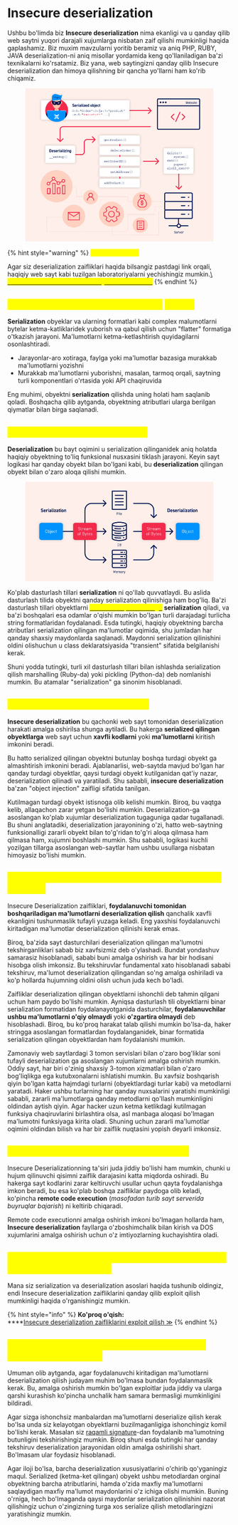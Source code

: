 # Insecure deserialization

Ushbu bo'limda biz **Insecure deserialization** nima ekanligi va u qanday qilib web saytni yuqori darajali xujumlarga nisbatan zaif qilishi mumkinligi haqida gaplashamiz. Biz muxim mavzularni yoritib beramiz va aniq PHP, RUBY, JAVA deserialization-ni aniq misollar yordamida keng qo'llaniladigan ba'zi texnikalarni ko'rsatamiz. Biz yana, web saytingizni qanday qilib Insecure deserialization dan himoya qilishning bir qancha yo'llarni ham ko'rib chiqamiz.

<figure><img src="../.gitbook/assets/image (22).png" alt=""><figcaption></figcaption></figure>

{% hint style="warning" %}
<mark style="color:yellow;">**Labaratoriyalar:**</mark>

Agar siz deserialization zaifliklari haqida bilsangiz pastdagi link orqali, haqiqiy web sayt kabi tuzilgan laboratoriyalarni yechishingiz mumkin.[<mark style="color:yellow;"></mark>\ <mark style="color:yellow;">Barcha deserialization labaratoriyalarini ko'rish ≫</mark>](https://portswigger.net/web-security/all-labs#insecure-deserialization)<mark style="color:yellow;"></mark>
{% endhint %}

## <mark style="color:yellow;">Serialization (ketma-ketlashtirish)</mark> <mark style="color:yellow;">nima ?</mark> <a href="#serialization-nima" id="serialization-nima"></a>

**Serialization** obyeklar va ularning formatlari kabi complex malumotlarni bytelar ketma-katliklaridek yuborish va qabul qilish uchun "flatter" formatiga o'tkazish jarayoni. Ma'lumotlarni ketma-ketlashtirish quyidagilarni osonlashtiradi.&#x20;

* Jarayonlar-aro xotiraga, faylga yoki ma'lumotlar bazasiga murakkab ma'lumotlarni yozishni
* Murakkab ma'lumotlarni yuborishni, masalan, tarmoq orqali, saytning turli komponentlari o'rtasida yoki API chaqiruvida&#x20;

Eng muhimi, obyektni **serialization** qilishda uning holati ham saqlanib qoladi. Boshqacha qilib aytganda, obyektning atributlari ularga berilgan qiymatlar bilan birga saqlanadi.

## <mark style="color:yellow;">Serialization vs Deserialization</mark> <a href="#serialization-vs-deserialization" id="serialization-vs-deserialization"></a>

**Deserialization** bu bayt oqimini u serialization qilinganidek aniq holatda haqiqiy obyektning to'liq funksional nusxasini tiklash jarayoni. Keyin sayt logikasi har qanday obyekt bilan bo'lgani kabi, bu **deserialization** qilingan obyekt bilan o'zaro aloqa qilishi mumkin.

<figure><img src="../.gitbook/assets/image (14).png" alt=""><figcaption></figcaption></figure>

Ko'plab dasturlash tillari **serialization** ni qo'llab quvvatlaydi. Bu aslida dasturlash tilida obyektni qanday serialization qilinishiga ham bog'liq. Ba'zi dasturlash tillari obyektlarni [<mark style="color:yellow;">ikkilik sanoq sistemasiga</mark>](https://www.youtube.com/watch?v=DMMRYE\_NXRw) **serialization** qiladi, va ba'zi boshqalari esa odamlar o'qishi mumkin bo'lgan turli darajadagi turlicha string formatlaridan foydalanadi. Esda tutingki, haqiqiy obyektning barcha atributlari serialization qilingan ma'lumotlar oqimida, shu jumladan har qanday shaxsiy maydonlarda saqlanadi. Maydonni serialization qilinishini oldini olishuchun u class deklaratsiyasida "transient" sifatida belgilanishi kerak.

Shuni yodda tutingki, turli xil dasturlash tillari bilan ishlashda serialization qilish marshalling (Ruby-da) yoki pickling (Python-da) deb nomlanishi mumkin. Bu atamalar "serialization" ga sinonim hisoblanadi.

## <mark style="color:yellow;">Insecure Deserialization nima ?</mark> <a href="#insecure-deserialization-nima" id="insecure-deserialization-nima"></a>

**Insecure deserialization** bu qachonki web sayt tomonidan deserialization harakati amalga oshirilsa shunga aytiladi. Bu hakerga **serialized qilingan obyektlarga** web sayt uchun **xavfli kodlarni** yoki **ma'lumotlarni** kiritish imkonini beradi.

Bu hatto serialized qilingan obyektni butunlay boshqa turdagi obyekt ga almashtirish imkonini beradi. Ajablanarlisi, web-saytda mavjud bo'lgan har qanday turdagi obyektlar, qaysi turdagi obyekt kutilganidan qat'iy nazar, deserialization qilinadi va yaratiladi. Shu sababli, **insecure deserialization** ba'zan "object injection" zaifligi sifatida tanilgan.

Kutilmagan turdagi obyekt istisnoga olib kelishi mumkin. Biroq, bu vaqtga kelib, allaqachon zarar  yetgan bo'lishi mumkin. Deserialization-ga asoslangan ko'plab xujumlar deserialization tugaguniga qadar tugallanadi. Bu shuni anglatadiki, deserialization jarayonining o'zi, hatto web-saytning funksionalligi zararli obyekt bilan to'g'ridan to'g'ri aloqa qilmasa ham qilmasa ham, xujumni boshlashi mumkin. Shu sababli, logikasi kuchli yozilgan tillarga asoslangan web-saytlar ham ushbu usullarga nisbatan himoyasiz bo'lishi mumkin.

## <mark style="color:yellow;">Insecure Deserialization zaifliklari qanday hosil bo'ladi ?</mark> <a href="#insecure-deserialization-zaifliklari-qanday-hosil-boladi" id="insecure-deserialization-zaifliklari-qanday-hosil-boladi"></a>

Insecure Deserialization zaifliklari, **foydalanuvchi tomonidan boshqariladigan ma'lumotlarni deserialization qilish** qanchalik xavfli ekanligini tushunmaslik tufayli yuzaga keladi. Eng yaxshisi foydalanuvchi kiritadigan ma'lumotlar deserialization qilinishi kerak emas.

Biroq, ba'zida sayt dasturchilari deserialization qilingan ma'lumotni tekshirganliklari sabab biz xavfsizmiz deb o'ylashadi. Bundat yondashuv samarasiz hisoblanadi, sababi buni amalga oshirish va har bir hodisani hisobga olish imkonsiz. Bu tekshiruvlar fundamental xato hisoblanadi sababi tekshiruv, ma'lumot deserialization qilingandan so'ng amalga oshiriladi va ko'p hollarda hujumning oldini olish uchun juda kech bo'ladi.

Zaifliklar deserialization qilingan obyektlarni ishonchli deb tahmin qilgani uchun ham paydo bo'lishi mumkin. Ayniqsa dasturlash tili obyektlarni binar serialization formatidan foydalanayotganida dasturchilar, **foydalanuvchilar ushbu ma'lumotlarni o'qiy olmaydi** yoki **o'zgartira olmaydi** deb hisoblashadi. Biroq, bu ko'proq harakat talab qilishi mumkin bo'lsa-da, haker  stringga asoslangan formatlardan foydalanganidek, binar formatida serialization qilingan obyektlardan ham foydalanishi mumkin.

Zamonaviy web saytlardagi 3 tomon servislari bilan o'zaro bog'liklar soni tufayli deserialization ga asoslangan xujumlarni amalga oshirish mumkin. Oddiy sayt, har biri o'zinig shaxsiy 3-tomon xizmatlari bilan o'zaro bog'liqlikga ega kutubxonalarni ishlatishi mumkin. Bu xavfsiz boshqarish qiyin bo'lgan katta hajmdagi turlarni (obyektlardagi turlar kabi) va metodlarni yaratadi. Haker ushbu turlarning har qanday nuxsalarini yaratishi mumkinligi sababli, zararli ma'lumotlarga qanday metodlarni qo'llash mumkinligini oldindan aytish qiyin. Agar hacker uzun ketma ketlikdagi kutilmagan funksiya chaqiruvlarini birlashtira olsa, asl manbaga aloqasi bo'lmagan ma'lumotni funksiyaga kirita oladi. Shuning uchun zararli ma'lumotlar oqimini oldindan bilish va har bir zaiflik nuqtasini yopish deyarli imkonsiz.

## <mark style="color:yellow;">Insecure Deserialization ta'siri qanday ?</mark> <a href="#insecure-deserialization-tasiri-qanday" id="insecure-deserialization-tasiri-qanday"></a>

Insecure Deserializationning ta'siri juda jiddiy bo'lishi ham mumkin, chunki u hujum qilinuvchi qisimni zaiflik darajasini katta miqdorda oshiradi. Bu hakerga sayt kodlarini zarar keltiruvchi usullar uchun qayta foydalanishga imkon beradi, bu esa ko'plab boshqa zaifliklar paydoga olib keladi, ko'pincha **remote code execution** (_masofadan turib sayt serverida buyruqlar bajarish_) ni keltirib chiqaradi.

Remote code executionni amalga oshirish imkoni bo'lmagan hollarda ham, **Insecure deserialization** fayllarga o'zboshimchalik bilan kirish va DOS xujumlarini amalga oshirish uchun o'z imtiyozlarning kuchayishtira oladi.&#x20;

## <mark style="color:yellow;">Insecure deserialization zaifliklarini qanday qilib exploit qilish mumkin ?</mark> <a href="#insecure-deserialization-zaifliklarini-qanday-qilib-exploit-qilish-mumkin" id="insecure-deserialization-zaifliklarini-qanday-qilib-exploit-qilish-mumkin"></a>

Mana siz serialization va deserialization asoslari haqida tushunib oldingiz, endi Insecure deserialization zaifliklarini qanday qilib exploit qilish mumkinligi haqida o'rganishingiz mumkin.

{% hint style="info" %}
**Ko'proq o'qish:**\
****[Insecure deserialization zaifliklarini exploit qilish ≫](insecure-deserialization-zaifliklarini-exploit-qilish.md)
{% endhint %}

## <mark style="color:yellow;">Insecure Deserialization zaifliklarini qanday oldini olish mumkin ?</mark> <a href="#qanday-qilib-insecure-deserialization-zaifliklarini-oldini-olish-mumkin" id="qanday-qilib-insecure-deserialization-zaifliklarini-oldini-olish-mumkin"></a>

Umuman olib aytganda, agar foydalanuvchi kiritadigan ma'lumotlarni deserialization qilish judayam muhim bo'lmasa bundan foydalanmaslik kerak. Bu, amalga oshirish mumkin bo'lgan exploitlar juda jiddiy va ularga qarshi kurashish ko'pincha unchalik ham samara bermasligi mumkinligini bildiradi.&#x20;

Agar sizga ishonchsiz manbalardan ma'lumotlarni deserialize qilish kerak bo'lsa unda siz kelayotgan obyektlarni buzilmaganligiga ishonchingiz komil bo'lishi kerak. Masalan siz [raqamli signature](https://support.microsoft.com/en-us/office/digital-signatures-and-certificates-8186cd15-e7ac-4a16-8597-22bd163e8e96)-dan foydalanib ma'lumotning butunligini tekshirishingiz mumkin. Biroq shuni esda tutingki har qanday tekshiruv deserialization jarayonidan oldin amalga oshirilishi shart. Bo'lmasam ular foydasiz hisoblanadi.

Agar iloji bo'lsa, barcha deserialization xususiyatlarini o'chirib qo'yganingiz maqul. Serialized (ketma-ket qilingan) obyekt ushbu metodlardan orginal obyektning barcha atributlarini, hamda o'zida maxfiy ma'lumotlarni saqlaydigan maxfiy ma'lumot maydonlarini o'z ichiga olishi mumkin. Buning o'rniga, hech bo'lmaganda qaysi maydonlar serialization qilinishini nazorat qilishingiz uchun o'zingizning turga xos  serialize qilish metodlaringizni yaratishingiz mumkin.

